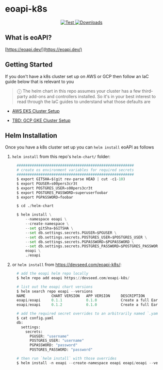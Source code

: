 # eoapi-k8s

<p align="center">
  <a href="https://github.com/developmentseed/eoapi-k8s/actions?query=workflow%3ACI" target="_blank">
      <img src="https://github.com/developmentseed/eoapi-k8s/actions/workflows/helm-tests.yml/badge.svg?branch=main" alt="Test">
  </a>
  <a href="https://github.com/developmentseed/eoapi-k8s/blob/main/LICENSE" target="_blank">
      <img src="https://img.shields.io/github/license/developmentseed/titiler.svg" alt="Downloads">
  </a>
</p>

## What is eoAPI?

[https://eoapi.dev/](https://eoapi.dev/)

## Getting Started

If you don't have a k8s cluster set up on AWS or GCP then follow an IaC guide below that is relevant to you

> &#9432; The helm chart in this repo assumes your cluster has a few third-party add-ons and controllers installed. So
> it's in your best interest to read through the IaC guides to understand what those defaults are

* [AWS EKS Cluster Setup](./docs/aws-eks.md)

* [TBD: GCP GKE Cluster Setup](./docs/gcp-gke.md)
 
## Helm Installation 

Once you have a k8s cluster set up you can `helm install` eoAPI as follows

1. `helm install` from this repo's `helm-chart/` folder:

    ```python
      ######################################################
      # create os environment variables for required secrets
      ######################################################
      $ export GITSHA=$(git rev-parse HEAD | cut -c1-10)
      $ export PGUSER=s00pers3cr3t
      $ export POSTGRES_USER=s00pers3cr3t
      $ export POSTGRES_PASSWORD=superuserfoobar
      $ export PGPASSWORD=foobar
   
      $ cd ./helm-chart

      $ helm install \
          --namespace eoapi \
          --create-namespace \
          --set gitSha=$GITSHA \
          --set db.settings.secrets.PGUSER=$PGUSER \
          --set db.settings.secrets.POSTGRES_USER=$POSTGRES_USER \
          --set db.settings.secrets.PGPASSWORD=$PGPASSWORD \
          --set db.settings.secrets.POSTGRES_PASSWORD=$POSTGRES_PASSWORD \
          eoapi \
          ./eoapi
    ```

2. or `helm install` from https://devseed.com/eoapi-k8s/:

    ```python
      # add the eoapi helm repo locally
      $ helm repo add eoapi https://devseed.com/eoapi-k8s/
    
      # list out the eoapi chart versions
      $ helm search repo eoapi --versions
      NAME            CHART VERSION   APP VERSION     DESCRIPTION                                       
      eoapi/eoapi     0.1.1           0.1.0           Create a full Earth Observation API with Metada...
      eoapi/eoapi     0.1.2           0.1.0           Create a full Earth Observation API with Metada...
   
      # add the required secret overrides to an arbitrarily named `.yaml` file (`config.yaml` below)
      $ cat config.yaml 
      db:
        settings:
          secrets:
            PGUSER: "username"
            POSTGRES_USER: "username"
            PGPASSWORD: "password"
            POSTGRES_PASSWORD: "password"
    
      # then run `helm install` with those overrides 
      $ helm install -n eoapi --create-namespace eoapi eoapi/eoapi --version 0.1.2 -f config.yaml
    ```


